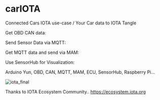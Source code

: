 # carIOTA
Connected Cars IOTA use-case / Your Car data to IOTA Tangle

Get OBD CAN data:

Send Sensor Data via MQTT:

Get MQTT data and send via MAM:

Use SensorHub for Visualization:

Arduino Yun, OBD, CAN, MQTT, MAM, ECU, SensorHub, Raspberry Pi...

![iota_final](https://user-images.githubusercontent.com/23276910/42727516-c2c86a86-87a8-11e8-95a2-4227978e4d65.PNG)




Thanks to IOTA Ecosystem Community..
https://ecosystem.iota.org 

